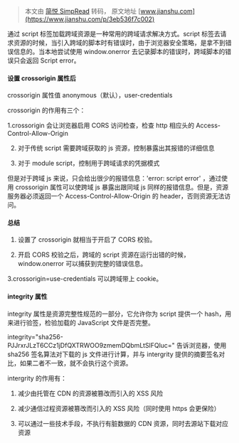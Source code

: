 > 本文由 [简悦 SimpRead](http://ksria.com/simpread/) 转码， 原文地址 [www.jianshu.com](https://www.jianshu.com/p/3eb536f7c002)

通过 script 标签加载跨域资源是一种常用的跨域请求解决方式。script 标签去请求资源的时候，当引入跨域的脚本时有错误时，由于浏览器安全策略，是拿不到错误信息的。当本地尝试使用 window.onerror 去记录脚本的错误时，跨域脚本的错误只会返回 Script error。

#### 设置 crossorigin 属性后

crossorigin 属性值 anonymous（默认），user-credentials

crossorigin 的作用有三个：

1.crossorigin 会让浏览器启用 CORS 访问检查，检查 http 相应头的 Access-Control-Allow-Origin

2. 对于传统 script 需要跨域获取的 js 资源，控制暴露出其报错的详细信息

3. 对于 module script，控制用于跨域请求的凭据模式

但是对于跨域 js 来说，只会给出很少的报错信息：'error: script error' ，通过使用 crossorigin 属性可以使跨域 js 暴露出跟同域 js 同样的报错信息。但是，资源服务器必须返回一个 Access-Control-Allow-Origin 的 header，否则资源无法访问。

#### 总结

1. 设置了 crossorigin 就相当于开启了 CORS 校验。

2. 开启 CORS 校验之后，跨域的 script 资源在运行出错的时候，window.onerror 可以捕获到完整的错误信息。

3.crossorigin=use-credentials 可以跨域带上 cookie。

#### integrity 属性

integrity 属性是资源完整性规范的一部分，它允许你为 script 提供一个 hash，用来进行验签，检验加载的 JavaScript 文件是否完整。

integrity="sha256-PJJrxrJLzT6CCz1jDfQXTRWOO9zmemDQbmLtSlFQluc=" 告诉浏览器，使用 sha256 签名算法对下载的 js 文件进行计算，并与 intergrity 提供的摘要签名对比，如果二者不一致，就不会执行这个资源。

intergrity 的作用有：

1. 减少由托管在 CDN 的资源被篡改而引入的 XSS 风险

2. 减少通信过程资源被篡改而引入的 XSS 风险（同时使用 https 会更保险）

3. 可以通过一些技术手段，不执行有脏数据的 CDN 资源，同时去源站下载对应资源